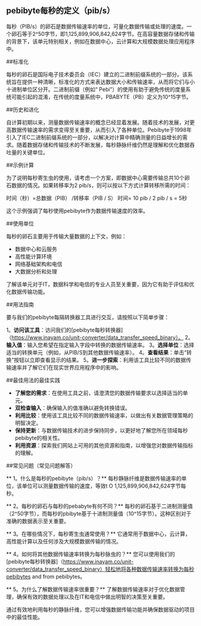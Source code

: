 ## pebibyte每秒的定义（pib/s）

每秒（PIB/s）的卵石是数据传输速率的单位，可量化数据传输或处理的速度。一个卵石等于2^50字节，即1,125,899,906,842,624字节。在高容量数据存储和传输的背景下，该单元特别相关，例如在数据中心，云计算和大规模数据处理应用程序中。

##标准化

每秒的卵石是国际电子技术委员会（IEC）建立的二进制前缀系统的一部分。该系统旨在提供一种清晰，标准化的方式来表达数据大小和传输速率，从而将它们与小十进制单位区分开。二进制前缀（例如“ Pebi”）的使用有助于避免传统的度量系统可能引起的混淆，在传统的度量系统中，PBABYTE（PB）定义为10^15字节。

##历史和进化

自计算初期以来，测量数据传输速率的概念已经显着发展。随着技术的发展，对更高数据传输速率的需求变得至关重要，从而引入了各种单位。Pebibyte于1998年引入了IEC二进制前缀系统的一部分，以解决对计算中精确测量的日益增长的需求。随着数据存储和传输技术的不断发展，每秒静脉纤维仍然是理解和优化数据吞吐量的关键单位。

##示例计算

为了说明每秒寄生虫的使用，请考虑一个方案，即数据中心需要传输总共10个卵石数据的情况。如果转移率为2 pib/s，则可以按以下方式计算转移所需的时间：

时间（秒）=总数据（PIB） /转移率（PIB / S）
时间= 10 pib / 2 pib / s = 5秒

这个示例强调了每秒使用pebibyte作为数据传输速度的效率。

##使用单位

每秒的卵石主要用于传输大量数据的上下文，例如：

- 数据中心和云服务
- 高性能计算环境
- 网络基础架构和电信
- 大数据分析和处理

了解该单元对于IT，数据科学和电信的专业人员至关重要，因为它有助于评估和优化数据传输功能。

##用法指南

要与我们的pebibyte每隔转换器工具进行交互，请按照以下简单步骤：

1。**访问该工具**：访问我们的[pebibyte每秒转换器]（https://www.inayam.co/unit-converter/data_transfer_speed_binary）。
2。**输入值**：输入您希望在指定输入字段中转换的数据传输速率。
3。**选择单位**：选择适当的转换单元（例如，从PIB/S到其他数据传输速率）。
4。**查看结果**：单击“转换”按钮以立即查看显示的结果。
5。**进一步探索**：利用该工具比较不同的数据传输速率并了解它们在现实世界应用程序中的影响。

##最佳用法的最佳实践

-  **了解您的需求**：在使用工具之前，请澄清您的数据传输要求以选择适当的单元。
-  **双检查输入**：确保输入的值准确以避免转换错误。
-  **利用比较**：使用该工具比较不同的数据传输速率，以做出有关数据管理策略的明智决定。
-  **保持更新**：与数据传输技术的进步保持同步，以更好地了解您所在领域每秒pebibyte的相关性。
-  **利用资源**：探索我们网站上可用的其他资源和指南，以增强您对数据传输指标的理解。

##常见问题（常见问题解答）

** 1。什么是每秒的pebibyte（pib/s）？**
每秒静脉纤维是数据传输速率的单位，该单位可以测量数据传输的速度，等效t O 1,125,899,906,842,624字节每秒。

** 2。每秒的卵石与每秒的pebabyte有何不同？**
每秒的卵石基于二进制测量值（2^50字节），而每秒的pbibyte基于十进制测量值（10^15字节）。这种区别对于准确的数据表示至关重要。

** 3。在哪些情况下，每秒寄生虫通常使用？**
它通常用于数据中心，云计算，高性能计算以及任何涉及大规模数据传输的情况。

** 4。如何将其他数据传输速率转换为每秒脉虫的？**
您可以使用我们的[pebibyte每秒转换器]（https://www.inayam.co/unit-converter/data_transfer_speed_binary）轻松地将各种数据传输速率转换为每秒pebibytes and from pebibytes。

** 5。为什么了解数据传输速率很重要？**
了解数据传输速率对于优化数据管理，确保有效的数据处理以及在IT和电信中做出明智的决策至关重要。

通过有效地利用每秒的静脉纤维，您可以增强数据传输功能并确保数据驱动的项目中的最佳性能。